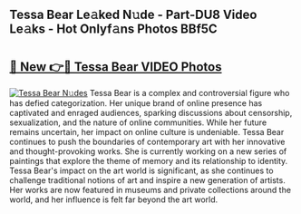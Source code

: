 ## Tessa Bear Le𝚊ked N𝚞de - Part-DU8 Video Le𝚊ks - Hot Onlyf𝚊ns Photos BBf5C

# <h2><a href="http://ab15921.deff.icu/?id=Tessa+Bear">🔗 New 👉🔴 Tessa Bear VIDEO Photos</a></h2>

[![Tessa Bear N𝚞des](https://i.imgur.com/rIISA9y.gif)](http://ab15921.deff.icu/?id=Tessa+Bear)
Tessa Bear is a complex and controversial figure who has defied categorization. Her unique brand of online presence has captivated and enraged audiences, sparking discussions about censorship, sexualization, and the nature of online communities. While her future remains uncertain, her impact on online culture is undeniable. Tessa Bear continues to push the boundaries of contemporary art with her innovative and thought-provoking works. She is currently working on a new series of paintings that explore the theme of memory and its relationship to identity. Tessa Bear's impact on the art world is significant, as she continues to challenge traditional notions of art and inspire a new generation of artists. Her works are now featured in museums and private collections around the world, and her influence is felt far beyond the art world.
